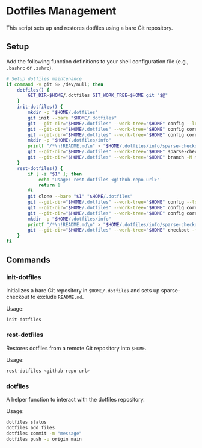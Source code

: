 # Dotfiles Management

This script sets up and restores dotfiles using a bare Git repository.

## Setup

Add the following function definitions to your shell configuration file (e.g., `.bashrc` or `.zshrc`).

```sh
# Setup dotfiles maintenance
if command -v git &> /dev/null; then
    dotfiles() {
        GIT_DIR=$HOME/.dotfiles GIT_WORK_TREE=$HOME git "$@"
    }
    init-dotfiles() {
        mkdir -p "$HOME/.dotfiles"
        git init --bare "$HOME/.dotfiles"
        git --git-dir="$HOME/.dotfiles" --work-tree="$HOME" config --local status.showUntrackedFiles no
        git --git-dir="$HOME/.dotfiles" --work-tree="$HOME" config core.sparseCheckout true
        git --git-dir="$HOME/.dotfiles" --work-tree="$HOME" config core.sparseCheckoutCone false
        mkdir -p "$HOME/.dotfiles/info"
        printf "/*\n!README.md\n" > "$HOME/.dotfiles/info/sparse-checkout"
        git --git-dir="$HOME/.dotfiles" --work-tree="$HOME" sparse-checkout reapply
        git --git-dir="$HOME/.dotfiles" --work-tree="$HOME" branch -M main
    }
    rest-dotfiles() {
        if [ -z "$1" ]; then
            echo "Usage: rest-dotfiles <github-repo-url>"
            return 1
        fi
        git clone --bare "$1" "$HOME/.dotfiles"
        git --git-dir="$HOME/.dotfiles" --work-tree="$HOME" config --local status.showUntrackedFiles no
        git --git-dir="$HOME/.dotfiles" --work-tree="$HOME" config core.sparseCheckout true
        git --git-dir="$HOME/.dotfiles" --work-tree="$HOME" config core.sparseCheckoutCone false
        mkdir -p "$HOME/.dotfiles/info"
        printf "/*\n!README.md\n" > "$HOME/.dotfiles/info/sparse-checkout"
        git --git-dir="$HOME/.dotfiles" --work-tree="$HOME" checkout -f
    }
fi
```

## Commands

### init-dotfiles

Initializes a bare Git repository in `$HOME/.dotfiles` and sets up sparse-checkout to exclude `README.md`.

Usage:

```sh
init-dotfiles
```

### rest-dotfiles

Restores dotfiles from a remote Git repository into `$HOME`.

Usage:

```sh
rest-dotfiles <github-repo-url>
```

### dotfiles

A helper function to interact with the dotfiles repository.

Usage:

```sh
dotfiles status
dotfiles add files
dotfiles commit -m "message"
dotfiles push -u origin main
```
